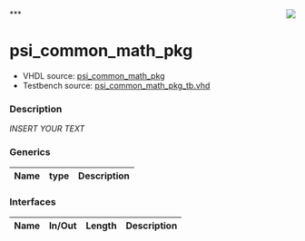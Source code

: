 <img align="right" src="../doc/psi_logo.png">
***

# psi_common_math_pkg
 - VHDL source: [psi_common_math_pkg](C:/Users/stef_b/git/GFA/Libraries/Firmware/VHDL/psi_common/hdl/psi_common_math_pkg.vhd)
 - Testbench source: [psi_common_math_pkg_tb.vhd](../testbench/psi_common_math_pkg_tb/psi_common_math_pkg_tb.vhd)

### Description
*INSERT YOUR TEXT*

### Generics
| Name   | type   | Description   |
|--------|--------|---------------|

### Interfaces
| Name   | In/Out   | Length   | Description   |
|--------|----------|----------|---------------|